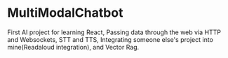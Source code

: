 # MultiModalChatbot
First AI project for learning React, Passing data through the web via HTTP and Websockets, STT and TTS, Integrating someone else's project into mine(Readaloud integration), and Vector Rag.
